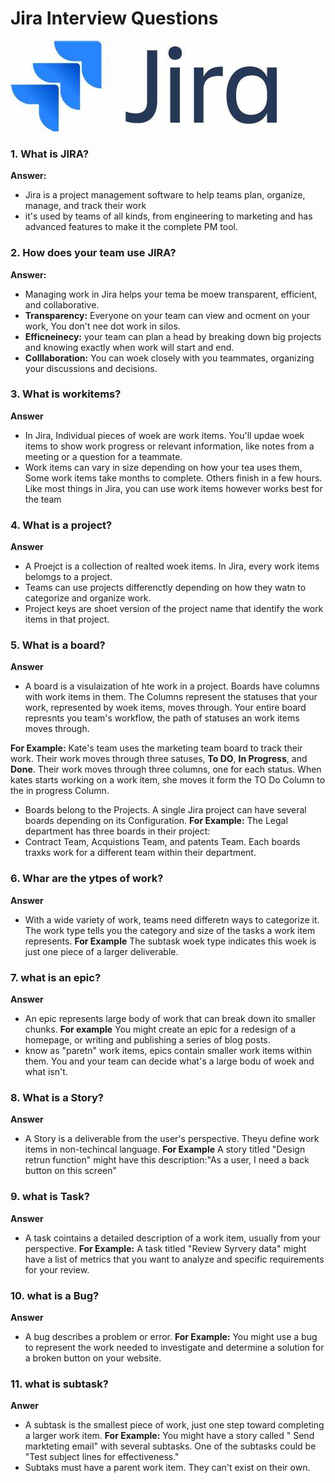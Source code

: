 # Jira Interview Questions

![JIRA logo](../../assets/JIRA_logo.jpg)

### 1. What is JIRA?

**Answer:**

- Jira is a project management software to help teams plan, organize, manage, and track their work
- it's used by teams of all kinds, from engineering to marketing and has advanced features to make it the complete PM tool.

### 2. How does your team use JIRA?

**Answer:**

- Managing work in Jira helps your tema be moew transparent, efficient, and collaborative.
- **Transparency:** Everyone on your team can view and ocment on your work, You don't nee dot work in silos.
- **Efficneinecy:** your team can plan a head by breaking down big projects and knowing exactly when work will start and end.
- **Colllaboration:** You can woek closely with you teammates, organizing your discussions and decisions.

### 3. What is workitems?

**Answer**

- In Jira, Individual pieces of woek are work items. You'll updae woek items to show work progress or relevant information, like notes from a meeting or a question for a teammate.
- Work items can vary in size depending on how your tea uses them, Some work items take months to complete. Others finish in a few hours. Like most things in Jira, you can use work items however works best for the team

### 4. What is a project?

**Answer**

- A Proejct is a collection of realted woek items. In Jira, every work items belomgs to a project.
- Teams can use projects differenctly depending on how they watn to categorize and organize work.
- Project keys are shoet version of the project name that identify the work items in that project.

### 5. What is a board?

**Answer**

- A board is a visulaization of hte work in a project. Boards have columns with work items in them. The Columns represent the statuses that your work, represented by woek items, moves through. Your entire board represnts you team's workflow, the path of statuses an work items moves through.

**For Example:** Kate's team uses the marketing team board to track their work. Their work moves through three satuses, **To DO**, **In Progress**, and **Done**. Their work moves through three columns, one for each status. When kates starts working on a work item, she moves it form the TO Do Column to the in progress Column.

- Boards belong to the Projects. A single Jira project can have several boards depending on its Configuration.
  **For Example:** The Legal department has three boards in their project:
- Contract Team, Acquistions Team, and patents Team. Each boards traxks work for a different team within their department.

### 6. Whar are the ytpes of work?

**Answer**

- With a wide variety of work, teams need differetn ways to categorize it. The work type tells you the category and size of the tasks a work item represents.
  **For Example** The subtask woek type indicates this woek is just one piece of a larger deliverable.

### 7. what is an epic?

**Answer**

- An epic represents large body of work that can break down ito smaller chunks.
  **For example** You might create an epic for a redesign of a homepage, or writing and publishing a series of blog posts.
- know as "paretn" work items, epics contain smaller work items within them. You and your team can decide what's a large bodu of woek and what isn't.

### 8. What is a Story?

**Answer**

- A Story is a deliverable from the user's perspective. Theyu define work items in non-techincal language.
  **For Example** A story titled "Design retrun function" might have this description:"As a user, I need a back button on this screen"

### 9. what is Task?

**Answer**

- A task cointains a detailed description of a work item, usually from your perspective.
  **For Example:** A task titled "Review Syrvery data" might have a list of metrics that you want to analyze and specific requirements for your review.

### 10. what is a Bug?

**Answer**

- A bug describes a problem or error.
  **For Example:** You might use a bug to represent the work needed to investigate and determine a solution for a broken button on your website.

### 11. what is subtask?

**Anwer**

- A subtask is the smallest piece of work, just one step toward completing a larger work item.
  **For Example:** You might have a story called " Send markteting email" with several subtasks. One of the subtasks could be "Test subject lines for effectiveness."
- Subtaks must have a parent work item. They can't exist on their own.
